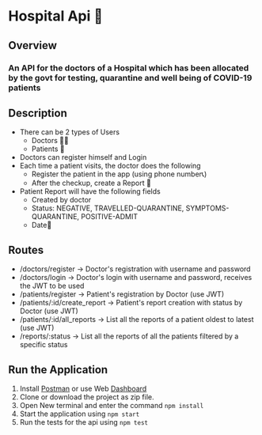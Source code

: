 # Hospital Api 🏥

## Overview

### An  API for the doctors of a Hospital which has been allocated by the govt for testing, quarantine and well being of COVID-19 patients

## Description

- There can be 2 types of Users
  - Doctors 👨‍⚕️
  - Patients 🤒
- Doctors can register himself and Login
- Each time a patient visits, the doctor does the following
  - Register the patient in the app (using phone number📞)
  - After the checkup, create a Report 📝
- Patient Report will have the following fields
  - Created by doctor
  - Status: NEGATIVE, TRAVELLED-QUARANTINE, SYMPTOMS-QUARANTINE, POSITIVE-ADMIT
  - Date📅

## Routes
- /doctors/register → Doctor's registration with username and password
- /doctors/login → Doctor's login with username and password, receives the JWT to be used
- /patients/register → Patient's registration by Doctor (use JWT)
- /patients/:id/create_report → Patient's report creation with status by Doctor (use JWT)
- /patients/:id/all_reports → List all the reports of a patient oldest to latest (use JWT)
- /reports/:status → List all the reports of all the patients filtered by a specific status

## Run the Application
1. Install [Postman](https://www.postman.com/downloads/) or use Web [Dashboard](https://web.postman.co/workspaces?type=personal)
2. Clone or download the project as zip file.
3. Open New terminal and enter the command `npm install`
4. Start the application using `npm start`
5. Run the tests for the api using `npm test`
